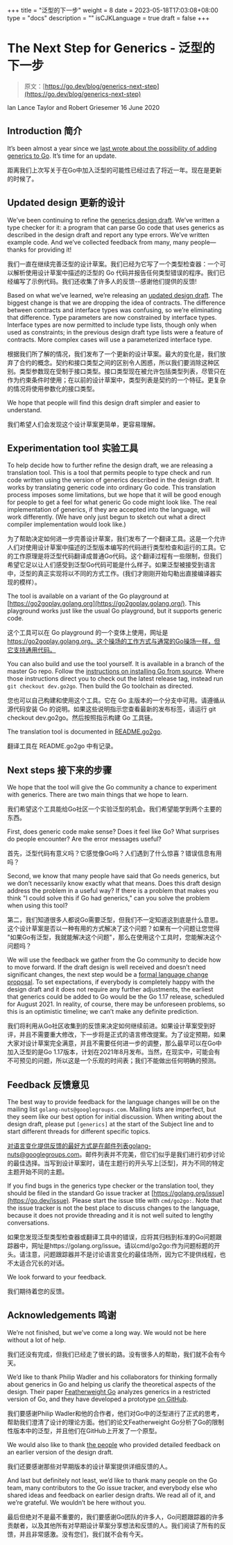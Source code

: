 +++
title = "泛型的下一步"
weight = 8
date = 2023-05-18T17:03:08+08:00
type = "docs"
description = ""
isCJKLanguage = true
draft = false
+++

# The Next Step for Generics - 泛型的下一步

> 原文：[https://go.dev/blog/generics-next-step](https://go.dev/blog/generics-next-step)

Ian Lance Taylor and Robert Griesemer
16 June 2020

## Introduction 简介

It’s been almost a year since we [last wrote about the possibility of adding generics to Go](https://blog.golang.org/why-generics). It’s time for an update.

距离我们上次写关于在Go中加入泛型的可能性已经过去了将近一年。现在是更新的时候了。

## Updated design 更新的设计

We’ve been continuing to refine the [generics design draft](https://go.googlesource.com/proposal/+/refs/heads/master/design/go2draft-contracts.md). We’ve written a type checker for it: a program that can parse Go code that uses generics as described in the design draft and report any type errors. We’ve written example code. And we’ve collected feedback from many, many people—thanks for providing it!

我们一直在继续完善泛型的设计草案。我们已经为它写了一个类型检查器：一个可以解析使用设计草案中描述的泛型的 Go 代码并报告任何类型错误的程序。我们已经编写了示例代码。我们还收集了许多人的反馈--感谢他们提供的反馈!

Based on what we’ve learned, we’re releasing an [updated design draft](https://go.googlesource.com/proposal/+/refs/heads/master/design/go2draft-type-parameters.md). The biggest change is that we are dropping the idea of contracts. The difference between contracts and interface types was confusing, so we’re eliminating that difference. Type parameters are now constrained by interface types. Interface types are now permitted to include type lists, though only when used as constraints; in the previous design draft type lists were a feature of contracts. More complex cases will use a parameterized interface type.

根据我们所了解的情况，我们发布了一个更新的设计草案。最大的变化是，我们放弃了合约的概念。契约和接口类型之间的区别令人困惑，所以我们要消除这种区别。类型参数现在受制于接口类型。接口类型现在被允许包括类型列表，尽管只在作为约束条件时使用；在以前的设计草案中，类型列表是契约的一个特征。更复杂的情况将使用参数化的接口类型。

We hope that people will find this design draft simpler and easier to understand.

我们希望人们会发现这个设计草案更简单，更容易理解。

## Experimentation tool 实验工具

To help decide how to further refine the design draft, we are releasing a translation tool. This is a tool that permits people to type check and run code written using the version of generics described in the design draft. It works by translating generic code into ordinary Go code. This translation process imposes some limitations, but we hope that it will be good enough for people to get a feel for what generic Go code might look like. The real implementation of generics, if they are accepted into the language, will work differently. (We have only just begun to sketch out what a direct compiler implementation would look like.)

为了帮助决定如何进一步完善设计草案，我们发布了一个翻译工具。这是一个允许人们对使用设计草案中描述的泛型版本编写的代码进行类型检查和运行的工具。它的工作原理是将泛型代码翻译成普通Go代码。这个翻译过程有一些限制，但我们希望它足以让人们感受到泛型Go代码可能是什么样子。如果泛型被接受到语言中，泛型的真正实现将以不同的方式工作。(我们才刚刚开始勾勒出直接编译器实现的模样）。

The tool is available on a variant of the Go playground at [https://go2goplay.golang.org](https://go2goplay.golang.org/). This playground works just like the usual Go playground, but it supports generic code.

这个工具可以在 Go playground 的一个变体上使用，网址是 https://go2goplay.golang.org。这个操场的工作方式与通常的Go操场一样，但它支持通用代码。

You can also build and use the tool yourself. It is available in a branch of the master Go repo. Follow the [instructions on installing Go from source](https://go.dev/doc/install/source). Where those instructions direct you to check out the latest release tag, instead run `git checkout dev.go2go`. Then build the Go toolchain as directed.

您也可以自己构建和使用这个工具。它在 Go 主版本的一个分支中可用。请遵循从源代码安装 Go 的说明。如果这些说明指示您查看最新的发布标签，请运行 git checkout dev.go2go。然后按照指示构建 Go 工具链。

The translation tool is documented in [README.go2go](https://go.googlesource.com/go/+/refs/heads/dev.go2go/README.go2go.md).

翻译工具在 README.go2go 中有记录。

## Next steps 接下来的步骤

We hope that the tool will give the Go community a chance to experiment with generics. There are two main things that we hope to learn.

我们希望这个工具能给Go社区一个实验泛型的机会。我们希望能学到两个主要的东西。

First, does generic code make sense? Does it feel like Go? What surprises do people encounter? Are the error messages useful?

首先，泛型代码有意义吗？它感觉像Go吗？人们遇到了什么惊喜？错误信息有用吗？

Second, we know that many people have said that Go needs generics, but we don’t necessarily know exactly what that means. Does this draft design address the problem in a useful way? If there is a problem that makes you think "I could solve this if Go had generics," can you solve the problem when using this tool?

第二，我们知道很多人都说Go需要泛型，但我们不一定知道这到底是什么意思。这个设计草案是否以一种有用的方式解决了这个问题？如果有一个问题让您觉得 "如果Go有泛型，我就能解决这个问题"，那么在使用这个工具时，您能解决这个问题吗？

We will use the feedback we gather from the Go community to decide how to move forward. If the draft design is well received and doesn’t need significant changes, the next step would be a [formal language change proposal](https://go.dev/s/proposal). To set expectations, if everybody is completely happy with the design draft and it does not require any further adjustments, the earliest that generics could be added to Go would be the Go 1.17 release, scheduled for August 2021. In reality, of course, there may be unforeseen problems, so this is an optimistic timeline; we can’t make any definite prediction.

我们将利用从Go社区收集到的反馈来决定如何继续前进。如果设计草案受到好评，并且不需要重大修改，下一步将是正式的语言修改提案。为了设定预期，如果大家对设计草案完全满意，并且不需要任何进一步的调整，那么最早可以在Go中加入泛型的是Go 1.17版本，计划在2021年8月发布。当然，在现实中，可能会有不可预见的问题，所以这是一个乐观的时间表；我们不能做出任何明确的预测。

## Feedback 反馈意见

The best way to provide feedback for the language changes will be on the mailing list `golang-nuts@googlegroups.com`. Mailing lists are imperfect, but they seem like our best option for initial discussion. When writing about the design draft, please put `[generics]` at the start of the Subject line and to start different threads for different specific topics.

对语言变化提供反馈的最好方式是在邮件列表golang-nuts@googlegroups.com。邮件列表并不完美，但它们似乎是我们进行初步讨论的最佳选择。当写到设计草案时，请在主题行的开头写上[泛型]，并为不同的特定主题开始不同的主题。

If you find bugs in the generics type checker or the translation tool, they should be filed in the standard Go issue tracker at [https://golang.org/issue](https://go.dev/issue). Please start the issue title with `cmd/go2go:`. Note that the issue tracker is not the best place to discuss changes to the language, because it does not provide threading and it is not well suited to lengthy conversations.

如果您发现泛型类型检查器或翻译工具中的错误，应将其归档到标准的Go问题跟踪器中，网址是https://golang.org/issue。请以cmd/go2go:作为问题标题的开头。请注意，问题跟踪器并不是讨论语言变化的最佳场所，因为它不提供线程，也不太适合冗长的对话。

We look forward to your feedback.

我们期待着您的反馈。

## Acknowledgements 鸣谢

We’re not finished, but we’ve come a long way. We would not be here without a lot of help.

我们还没有完成，但我们已经走了很长的路。没有很多人的帮助，我们就不会有今天。

We’d like to thank Philip Wadler and his collaborators for thinking formally about generics in Go and helping us clarify the theoretical aspects of the design. Their paper [Featherweight Go](https://arxiv.org/abs/2005.11710) analyzes generics in a restricted version of Go, and they have developed a prototype [on GitHub](https://github.com/rhu1/fgg).

我们要感谢Philip Wadler和他的合作者，他们对Go中的泛型进行了正式的思考，帮助我们澄清了设计的理论方面。他们的论文Featherweight Go分析了Go的限制性版本中的泛型，并且他们在GitHub上开发了一个原型。

We would also like to thank [the people](https://go.googlesource.com/proposal/+/refs/heads/master/design/go2draft-type-parameters.md#acknowledgements) who provided detailed feedback on an earlier version of the design draft.

我们还要感谢那些对早期版本的设计草案提供详细反馈的人。

And last but definitely not least, we’d like to thank many people on the Go team, many contributors to the Go issue tracker, and everybody else who shared ideas and feedback on earlier design drafts. We read all of it, and we’re grateful. We wouldn’t be here without you.

最后但绝对不是最不重要的，我们要感谢Go团队的许多人，Go问题跟踪器的许多贡献者，以及其他所有对早期设计草案分享想法和反馈的人。我们阅读了所有的反馈，并且非常感激。没有您们，我们就不会有今天。
